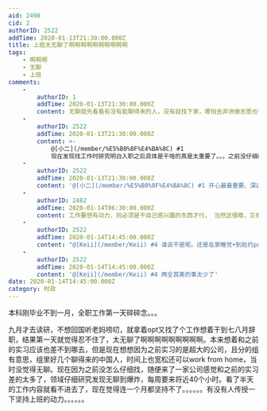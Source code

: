 ```yaml
---
aid: 2498
cid: 2
authorID: 2522
addTime: 2020-01-13T21:30:00.000Z
title: 上班太无聊了啊啊啊啊啊啊啊啊啊啊
tags:
    - 啊啊啊
    - 无聊
    - 上班
comments:
    -
        authorID: 1
        addTime: 2020-01-13T21:30:00.000Z
        content: 无聊就先看看有没有能聊得来的人，没有就找下家，哪怕去非洲做志愿也行，做人嘛，要图开心
    -
        authorID: 2522
        addTime: 2020-01-13T21:30:00.000Z
        content: >-
            @[小二](/member/%E5%B0%8F%E4%BA%8C) #1
            现在发现找工作时研究明白入职之后具体是干啥的真是太重要了。。。之前没仔细研究，人家说啥我都说好，现在就悲催了。
    -
        authorID: 2522
        addTime: 2020-01-13T21:30:00.000Z
        content: '@[小二](/member/%E5%B0%8F%E4%BA%8C) #1 开心最最重要、深以为然啊'
    -
        authorID: 2482
        addTime: 2020-01-14T06:30:00.000Z
        content: 工作要想有动力，则必须是干自己感兴趣的东西才行。 当然这很难，又感兴趣又赚钱的工作本身就没多少。
    -
        authorID: 2522
        addTime: 2020-01-14T14:45:00.000Z
        content: "@[Keii](/member/Keii) #4 谁说不是呢。还是在家睡觉+到处约pao或者到处溜达+游山玩水最舒服\U0001F602。但是opt这玩意我还必须找个班上，就无奈的很。。。想想确实没动力，因为知道干不长久，怎么都得去读研，也不在乎工资。。。"
    -
        authorID: 2522
        addTime: 2020-01-14T14:45:00.000Z
        content: '@[Keii](/member/Keii) #4 两全其美的事太少了'
date: 2020-01-14T14:45:00.000Z
category: 时政
---
```


本科刚毕业不到一月，全职工作第一天碎碎念。。。

九月才去读研，不想回国听老妈唠叨，就拿着opt又找了个工作想着干到七八月辞职，结果第一天就觉得忍不住了，太无聊了啊啊啊啊啊啊啊啊啊。本来想着和之前的实习应该也差不到哪去，但是现在想想因为之前实习的是超大的公司，且分的组有意思，组里好几个聊得来的中国人，时间上也宽松还可以work from home，当时没觉得无聊。现在因为之前没怎么仔细找，随便来了一家公司感觉和之前的实习差的太多了，领域仔细研究发现无聊到爆炸，每周要来将近40个小时。看了半天的工作内容就看不进去了，现在觉得连一个月都坚持不了。。。。。。有没有人传授一下坚持上班的动力。。。。。。
